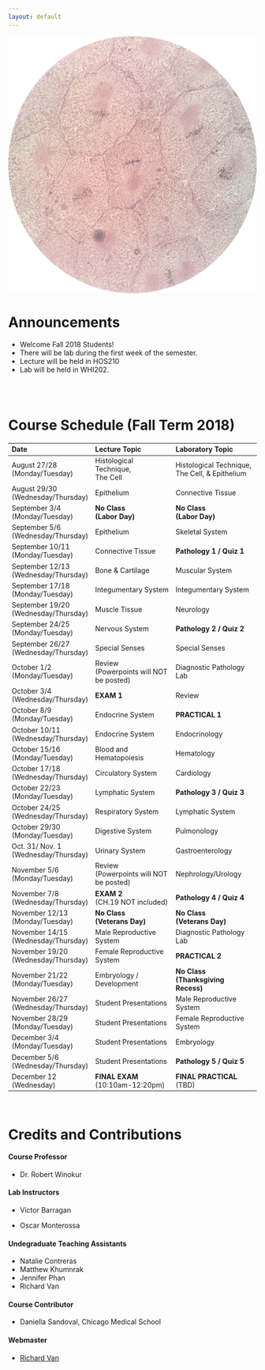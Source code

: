 ```yaml
---
layout: default
---
```


![Splash_IMAGE](./assets/images/splashImage_mitosis.png)


<a id="jump-to-announcements" class="jump-to-section"> </a>
# Announcements

* Welcome Fall 2018 Students! 
* There will be lab during the first week of the semester. 
* Lecture will be held in HOS210
* Lab will be held in WHI202.

<br>
<br>



<a id="jump-to-schedule" class="jump-to-section"> </a>
# Course Schedule (Fall Term 2018)

| Date                                 | Lecture Topic                        | Laboratory Topic                                       |
|:-------------------------------------|:-------------------------------------|:-------------------------------------------------------|
| August 27/28 <br> (Monday/Tuesday)   | Histological Technique, <br>The Cell | Histological Technique, <br>The Cell, & Epithelium     |
| August 29/30 <br> (Wednesday/Thursday) | Epithelium                          | Connective Tissue                                          |
| September 3/4 <br> (Monday/Tuesday)     | **No Class <br> (Labor Day)**                          | **No Class <br> (Labor Day)**                                       |
| September 5/6 <br> (Wednesday/Thursday) | Epithelium                          | Skeletal System                                          |
| September 10/11 <br> (Monday/Tuesday)     | Connective Tissue                          | **Pathology 1 / Quiz 1**                                          |
| September 12/13 <br> (Wednesday/Thursday) | Bone & Cartilage                          | Muscular System                                          |
| September 17/18 <br> (Monday/Tuesday)     | Integumentary System                          | Integumentary System                                          |
| September 19/20 <br> (Wednesday/Thursday) | Muscle Tissue                          | Neurology                                          |
| September 24/25 <br> (Monday/Tuesday)     | Nervous System                          | **Pathology 2 / Quiz 2**                                           |
| September 26/27 <br> (Wednesday/Thursday) | Special Senses                          | Special Senses                                          |
| October 1/2 <br> (Monday/Tuesday)     | Review <br> (Powerpoints will NOT be posted)                          | Diagnostic Pathology Lab                                          |
| October 3/4 <br> (Wednesday/Thursday) | **EXAM 1**                          | Review                                           |
| October 8/9 <br> (Monday/Tuesday)     | Endocrine System                          | **PRACTICAL 1**                                          |
| October 10/11 <br> (Wednesday/Thursday) | Endocrine System                          | Endocrinology                                          |
| October 15/16 <br> (Monday/Tuesday)     | Blood and Hematopoiesis                          | Hematology                                          |
| October 17/18 <br> (Wednesday/Thursday) | Circulatory System                          | Cardiology                                          |
| October 22/23 <br> (Monday/Tuesday)     | Lymphatic System                          | **Pathology 3 / Quiz 3**                                           |
| October 24/25 <br> (Wednesday/Thursday) | Respiratory System                          | Lymphatic System                                          |
| October 29/30 <br> (Monday/Tuesday)     | Digestive System                          | Pulmonology                                          |
| Oct. 31/ Nov. 1 <br> (Wednesday/Thursday) | Urinary System                            | Gastroenterology                                          |
| November 5/6 <br> (Monday/Tuesday)     | Review <br> (Powerpoints will NOT be posted)                         | Nephrology/Urology                                          |
| November 7/8 <br> (Wednesday/Thursday) | **EXAM 2** <br> (CH.19 NOT included)                         | **Pathology 4 / Quiz 4**                                            |
| November 12/13 <br> (Monday/Tuesday)     |  **No Class <br> (Veterans Day)**                          | **No Class <br> (Veterans Day)**                                       |
| November 14/15 <br> (Wednesday/Thursday) | Male Reproductive System                          | Diagnostic Pathology Lab                                          |
| November 19/20 <br> (Wednesday/Thursday) | Female Reproductive System                         | **PRACTICAL 2**                                            |
| November 21/22 <br> (Monday/Tuesday)     | Embryology / Development                          | **No Class <br> (Thanksgiving Recess)**                                              |
| November 26/27 <br> (Wednesday/Thursday) | Student Presentations                          | Male Reproductive System                                          |
| November 28/29 <br> (Monday/Tuesday)     | Student Presentations                          | Female Reproductive System                                          |
| December 3/4 <br> (Monday/Tuesday)     | Student Presentations                          | Embryology                                          |
| December 5/6 <br> (Wednesday/Thursday) | Student Presentations                          | **Pathology 5 / Quiz 5**                                            |
| December 12 <br> (Wednesday) | **FINAL EXAM** <br> (10:10am-12:20pm)                  | **FINAL PRACTICAL**  <br>(TBD)                                       |

<br>

<a id="jump-to-credits" class="jump-to-section"> </a>
# Credits and Contributions 

#### Course Professor

* Dr. Robert Winokur

#### Lab Instructors

* Victor Barragan             
<!-- * Alex Deehl                  -->
* Oscar Monterossa

#### Undegraduate Teaching Assistants

* Natalie Contreras 
* Matthew Khumnrak 
* Jennifer Phan
* Richard Van

#### Course Contributor

* Daniella Sandoval, Chicago Medical School

<!-- <img src="./assets/images/creditImage_daniella.png" style="margin-left: 40px"> -->

#### Webmaster
* [Richard Van](mailto:vanr1@unlv.nevada.edu)

<br>


